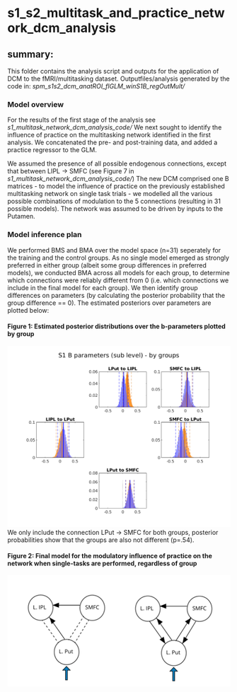# s1_s2_multitask_and_practice_network_dcm_analysis

## summary:  
This folder contains the analysis script and outputs for the application of DCM to the fMRI/multitasking
dataset. Outputfiles/analysis generated by the code in: *spm_s1s2_dcm_anatROI_flGLM_winS1B_regOutMult/*

### Model overview
For the results of the first stage of the analysis see *s1_multitask_network_dcm_analysis_code/*
We next sought to identify the influence of practice on the multitasking network identified in the first analysis. We concatenated the pre- and post-training
data, and added a practice regressor to the GLM.

We assumed the presence of all possible endogenous connections, except that between LIPL -> SMFC (see Figure 7 in *s1_multitask_network_dcm_analysis_code/*)
The new DCM comprised one B matrices - to model the influence of practice on the previously established multitasking network on single task trials - we modelled all the various possible
combinations of modulation to the 5 connections (resulting in 31 possible models).
The network was assumed to be driven by inputs to the Putamen.

### Model inference plan
We performed BMS and BMA over the model space (n=31) seperately for the training and the control groups. As no single model emerged as strongly preferred in either group (albeit some group differences in preferred models), we conducted BMA across all models for each group, to determine which connections were reliably different from 0 (i.e. which connections we include in the final model for each group). We then identify group differences on parameters (by calculating the posterior probability that the group difference == 0). The estimated posteriors over parameters are plotted below:

#### Figure 1: Estimated posterior distributions over the b-parameters plotted by group
![Fig 1: Estimated posterior distributions over the b-parameters plotted by group](../s1s2_mtOut_practice_dcm_analysis_figs/BMA_b_params_by_grp.png)  
We only include the connection LPut -> SMFC for both groups, posterior probabilities show that the groups are also not different (p=.54).


#### Figure 2: Final model for the modulatory influence of practice on the network when single-tasks are performed, regardless of group
![Fig 2: Final model for the modulatory influence of practice](../s1s2_mtOut_practice_dcm_analysis_figs/practice_mtOut_winModel.png)  




